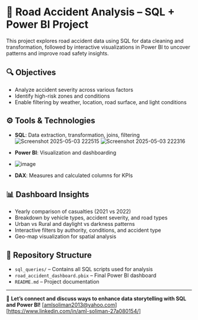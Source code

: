 # 🚗 Road Accident Analysis – SQL + Power BI Project

This project explores road accident data using SQL for data cleaning and transformation, followed by interactive visualizations in Power BI to uncover patterns and improve road safety insights.

## 🔍 Objectives
- Analyze accident severity across various factors
- Identify high-risk zones and conditions
- Enable filtering by weather, location, road surface, and light conditions

## ⚙️ Tools & Technologies
- **SQL**: Data extraction, transformation, joins, filtering
  ![Screenshot 2025-05-03 222515](https://github.com/user-attachments/assets/9f9f34d6-dd89-4313-8f47-f334dbe11e9a)
  ![Screenshot 2025-05-03 222316](https://github.com/user-attachments/assets/e32d65d7-bf36-4410-bf1c-39d72d3aefa3)


- **Power BI**: Visualization and dashboarding
- ![image](https://github.com/user-attachments/assets/fb4241de-9dac-4099-942d-d7678f9954b5)

- **DAX**: Measures and calculated columns for KPIs

## 📊 Dashboard Insights
- Yearly comparison of casualties (2021 vs 2022)
- Breakdown by vehicle types, accident severity, and road types
- Urban vs Rural and daylight vs darkness patterns
- Interactive filters by authority, conditions, and accident type
- Geo-map visualization for spatial analysis

## 📁 Repository Structure
- `sql_queries/` – Contains all SQL scripts used for analysis
- `road_accident_dashboard.pbix` – Final Power BI dashboard
- `README.md` – Project documentation

---

💬 **Let’s connect and discuss ways to enhance data storytelling with SQL and Power BI!**
[amlsoliman2013@yahoo.com][https://www.linkedin.com/in/aml-soliman-27a080154/]
